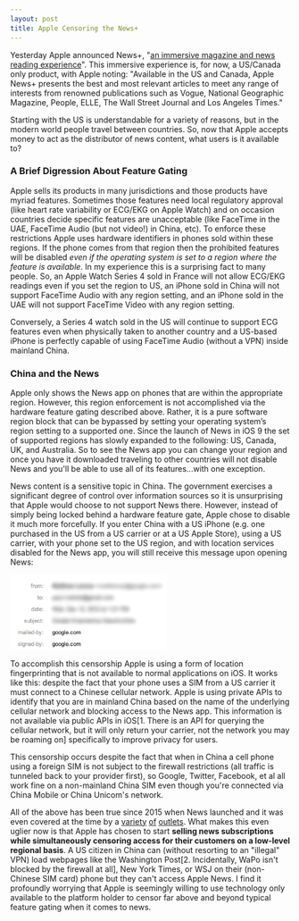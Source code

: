 ```yaml
---
layout: post
title: Apple Censoring the News+
---
```


Yesterday Apple announced News+, "<a href="https://www.apple.com/newsroom/2019/03/apple-launches-apple-news-plus-an-immersive-magazine-and-news-reading-experience/">an immersive magazine and news reading experience</a>". This immersive experience is, for now, a US/Canada only product, with Apple noting: "Available in the US and Canada, Apple News+ presents the best and most relevant articles to meet any range of interests from renowned publications such as Vogue, National Geographic Magazine, People, ELLE, The Wall Street Journal and Los Angeles Times."

Starting with the US is understandable for a variety of reasons, but in the modern world people travel between countries. So, now that Apple accepts money to act as the distributor of news content, what users is it available to?

### A Brief Digression About Feature Gating

Apple sells its products in many jurisdictions and those products have myriad features. Sometimes those features need local regulatory approval (like heart rate variability or ECG/EKG on Apple Watch) and on occasion countries decide specific features are unacceptable (like FaceTime in the UAE, FaceTime Audio (but not video!) in China, etc). To enforce these restrictions Apple uses hardware identifiers in phones sold within these regions. If the phone comes from that region then the prohibited features will be disabled *even if the operating system is set to a region where the feature is available*. In my experience this is a surprising fact to many people. So, an Apple Watch Series 4 sold in France will not allow ECG/EKG readings even if you set the region to US, an iPhone sold in China will not support FaceTime Audio with any region setting, and an iPhone sold in the UAE will not support FaceTime Video with any region setting.

Conversely, a Series 4 watch sold in the US will continue to support ECG features even when physically taken to another country and a US-based iPhone is perfectly capable of using FaceTime Audio (without a VPN) inside mainland China.


### China and the News

Apple only shows the News app on phones that are within the appropriate region. However, this region enforcement is not accomplished via the hardware feature gating described above. Rather, it is a pure software region block that can be bypassed by setting your operating system’s region setting to a supported one. Since the launch of News in iOS 9 the set of supported regions has slowly expanded to the following: US, Canada, UK, and Australia. So to see the News app you can change your region and once you have it downloaded traveling to other countries will not disable News and you'll be able to use all of its features...with one exception.

News content is a sensitive topic in China. The government exercises a significant degree of control over information sources so it is unsurprising that Apple would choose to not support News there. However, instead of simply being locked behind a hardware feature gate, Apple chose to disable it much more forcefully. If you enter China with a US iPhone (e.g. one purchased in the US from a US carrier or at a US Apple Store), using a US carrier, with your phone set to the US region, and with location services disabled for the News app, you will still receive this message upon opening News:


<div style="margin:0 auto"><img src="/assets/media/2013/01/dkim-signed-email.png" style="width:281px"></div>

To accomplish this censorship Apple is using a form of location fingerprinting that is not available to normal applications on iOS. It works like this: despite the fact that your phone uses a SIM from a US carrier it must connect to a Chinese cellular network. Apple is using private APIs to identify that you are in mainland China based on the name of the underlying cellular network and blocking access to the News app. This information is not available via public APIs in iOS[1. There is an API for querying the cellular network, but it will only return your carrier, not the network you may be roaming on] specifically to improve privacy for users.

This censorship occurs despite the fact that when in China a cell phone using a foreign SIM is not subject to the firewall restrictions (all traffic is tunneled back to your provider first), so Google, Twitter, Facebook, et al all work fine on a non-mainland China SIM even though you're connected via China Mobile or China Unicom's network.


All of the above has been true since 2015 when News launched and it was even covered at the time by a <a href="https://www.nytimes.com/2015/10/12/technology/apple-is-said-to-deactivate-its-news-app-in-china.html">variety</a> <a href="https://qz.com/521871/apple-is-blocking-its-news-app-from-everyone-in-china-even-if-their-phone-is-registered-in-the-us/">of</a> <a href="http://money.cnn.com/2015/10/12/technology/apple-news-blocked-china/">outlets</a>. What makes this even uglier now is that Apple has chosen to start **selling news subscriptions while simultaneously censoring access for their customers on a low-level regional basis**. A US citizen in China can (without resorting to an "illegal" VPN) load webpages like the Washington Post[2. Incidentally, WaPo isn't blocked by the firewall at all], New York Times, or WSJ on their (non-Chinese SIM card) phone but they can't access Apple News. I find it profoundly worrying that Apple is seemingly willing to use technology only available to the platform holder to censor far above and beyond typical feature gating when it comes to news.
